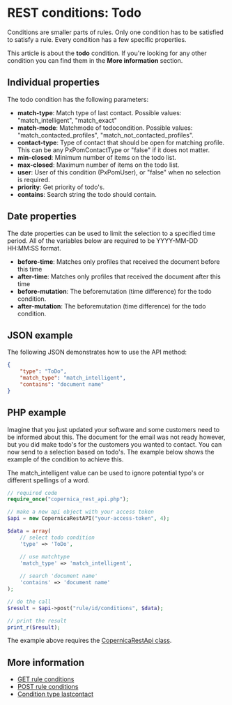 # REST conditions: Todo

Conditions are smaller parts of rules. Only one condition has to be 
satisfied to satisfy a rule. Every condition has a few specific properties.

This article is about the **todo** condition. If you're looking for 
any other condition you can find them in the **More information** section.

## Individual properties

The todo condition has the following parameters:

* **match-type**: Match type of last contact. Possible values: 
"match_intelligent", "match_exact"
* **match-mode**: Matchmode of todocondition. Possible values: 
"match_contacted_profiles", "match_not_contacted_profiles".
* **contact-type**: Type of contact that should be open for matching profile. 
This can be any PxPomContactType or "false" if it does not matter.
* **min-closed**: Minimum number of items on the todo list.
* **max-closed**: Maximum number of items on the todo list.
* **user**: User of this condition (PxPomUser), or "false" when no selection 
is required.
* **priority**: Get priority of todo's.
* **contains**: Search string the todo should contain.

## Date properties

The date properties can be used to limit the selection to a specified 
time period. All of the variables below are required to be YYYY-MM-DD HH:MM:SS 
format.

* **before-time**: Matches only profiles that received the document before this time
* **after-time**: Matches only profiles that received the document after this time
* **before-mutation**: The beforemutation (time difference) for the todo condition.
* **after-mutation**: The beforemutation (time difference) for the todo condition.

## JSON example

The following JSON demonstrates how to use the API method:

```json
{
    "type": "ToDo",
    "match_type": "match_intelligent",
    "contains": "document name"
}
```

## PHP example

Imagine that you just updated your software and some customers need to be 
informed about this. The document for the email was not ready however, 
but you did make todo's for the customers you wanted to contact. You can 
now send to a selection based on todo's. The example below shows the example 
of the condition to achieve this.

The match_intelligent value can be used to ignore potential typo's or 
different spellings of a word.

```php
// required code
require_once("copernica_rest_api.php");

// make a new api object with your access token
$api = new CopernicaRestAPI("your-access-token", 4);

$data = array(
    // select todo condition
    'type' => 'ToDo',

    // use matchtype 
    'match_type' => 'match_intelligent',
    
    // search 'document name'
    'contains' => 'document name'
);

// do the call
$result = $api->post("rule/id/conditions", $data);

// print the result
print_r($result);
```

The example above requires the [CopernicaRestApi class](rest-php).

## More information

* [GET rule conditions](rest-get-rule-conditions)
* [POST rule conditions](rest-post-rule-conditions)
* [Condition type lastcontact](rest-condition-type-lastcontact)

